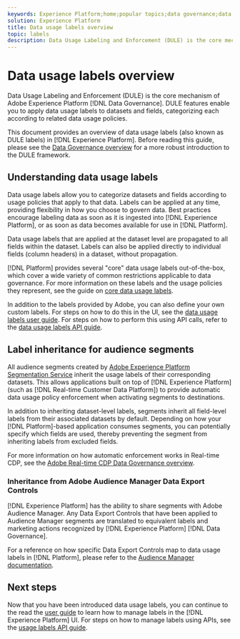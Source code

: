 ```yaml
---
keywords: Experience Platform;home;popular topics;data governance;data usage label api;policy service api;data usage labels overview
solution: Experience Platform
title: Data usage labels overview
topic: labels
description: Data Usage Labeling and Enforcement (DULE) is the core mechanism of Adobe Experience Platform Data Governance. DULE features enable you to apply data usage labels to datasets and fields, categorizing each according to related data usage policies. This document provides an overview of data usage labels (also known as DULE labels) in Experience Platform.
---
```


# Data usage labels overview

Data Usage Labeling and Enforcement (DULE) is the core mechanism of Adobe Experience Platform [!DNL Data Governance]. DULE features enable you to apply data usage labels to datasets and fields, categorizing each according to related data usage policies.

This document provides an overview of data usage labels (also known as DULE labels) in [!DNL Experience Platform]. Before reading this guide, please see the [Data Governance overview](../home.md) for a more robust introduction to the DULE framework.

## Understanding data usage labels

Data usage labels allow you to categorize datasets and fields according to usage policies that apply to that data. Labels can be applied at any time, providing flexibility in how you choose to govern data. Best practices encourage labeling data as soon as it is ingested into [!DNL Experience Platform], or as soon as data becomes available for use in [!DNL Platform].

Data usage labels that are applied at the dataset level are propagated to all fields within the dataset. Labels can also be applied directly to individual fields (column headers) in a dataset, without propagation.

[!DNL Platform] provides several "core" data usage labels out-of-the-box, which cover a wide variety of common restrictions applicable to data governance. For more information on these labels and the usage policies they represent, see the guide on [core data usage labels](reference.md).

In addition to the labels provided by Adobe, you can also define your own custom labels. For steps on how to do this in the UI, see the [data usage labels user guide](./user-guide.md). For steps on how to perform this using API calls, refer to the [data usage labels API guide](./api.md).

## Label inheritance for audience segments

All audience segments created by [Adobe Experience Platform Segmentation Service](../../segmentation/home.md) inherit the usage labels of their corresponding datasets. This allows applications built on top of [!DNL Experience Platform] (such as [!DNL Real-time Customer Data Platform]) to provide automatic data usage policy enforcement when activating segments to destinations.

In addition to inheriting dataset-level labels, segments inherit all field-level labels from their associated datasets by default. Depending on how your [!DNL Platform]-based application consumes segments, you can potentially specify which fields are used, thereby preventing the segment from inheriting labels from excluded fields.

For more information on how automatic enforcement works in Real-time CDP, see the [Adobe Real-time CDP Data Governance overview](../../rtcdp/privacy/data-governance-overview.md#enforce-data-usage-compliance).

### Inheritance from Adobe Audience Manager Data Export Controls

[!DNL Experience Platform] has the ability to share segments with Adobe Audience Manager. Any Data Export Controls that have been applied to Audience Manager segments are translated to equivalent labels and marketing actions recognized by [!DNL Experience Platform] [!DNL Data Governance].

For a reference on how specific Data Export Controls map to data usage labels in [!DNL Platform], please refer to the [Audience Manager documentation](https://docs.adobe.com/content/help/en/audience-manager/user-guide/implementation-integration-guides/integration-experience-platform/aam-aep-audience-sharing.html#aam-data-export-control-in-aep).


## Next steps

Now that you have been introduced data usage labels, you can continue to the read the [user guide](user-guide.md) to learn how to manage labels in the [!DNL Experience Platform] UI. For steps on how to manage labels using APIs, see the [usage labels API guide](./api.md).